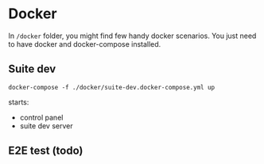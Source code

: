 # Docker

In `/docker` folder, you might find few handy docker scenarios. You just need to have 
docker and docker-compose installed.

## Suite dev

`docker-compose -f ./docker/suite-dev.docker-compose.yml up`

starts:
- control panel
- suite dev server

## E2E test (todo)
